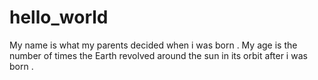 # hello_world
My name is what my parents decided when i was born .
My age is the number of times the Earth revolved around the sun in its orbit after i was born .
